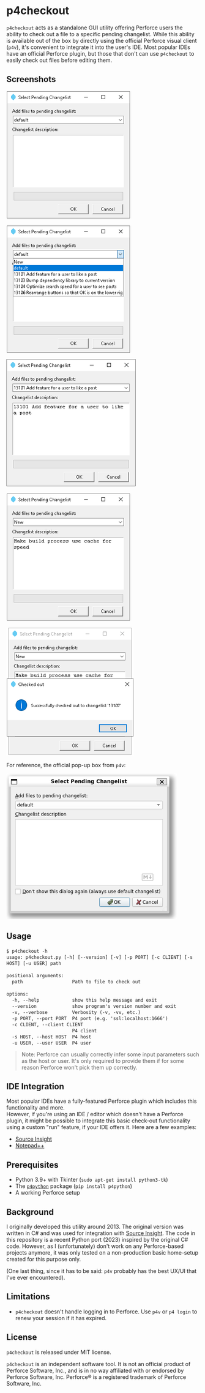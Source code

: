 
# p4checkout

`p4checkout` acts as a standalone GUI utility offering Perforce users the ability to check out 
a file to a specific pending changelist. 
While this ability is available out of the box by directly using the official Perforce visual 
client (`p4v`), it's convenient to integrate it into the user's IDE. Most popular IDEs have 
an official Perforce plugin, but those that don't can use `p4checkout` to easily check out 
files before editing them.

## Screenshots

![](https://github.com/Dvd848/p4checkout/raw/main/images/img1.png)

![](https://github.com/Dvd848/p4checkout/raw/main/images/img2.png)

![](https://github.com/Dvd848/p4checkout/raw/main/images/img3.png)

![](https://github.com/Dvd848/p4checkout/raw/main/images/img4.png)

![](https://github.com/Dvd848/p4checkout/raw/main/images/img5.png)

For reference, the official pop-up box from `p4v`:

![](https://github.com/Dvd848/p4checkout/raw/main/images/p4v.png)

## Usage

```console
$ p4checkout -h
usage: p4checkout.py [-h] [--version] [-v] [-p PORT] [-c CLIENT] [-s HOST] [-u USER] path

positional arguments:
  path                  Path to file to check out

options:
  -h, --help            show this help message and exit
  --version             show program's version number and exit
  -v, --verbose         Verbosity (-v, -vv, etc.)
  -p PORT, --port PORT  P4 port (e.g. 'ssl:localhost:1666')
  -c CLIENT, --client CLIENT
                        P4 client
  -s HOST, --host HOST  P4 host
  -u USER, --user USER  P4 user
```

> Note: Perforce can usually correctly infer some input parameters such as the host or user. 
> It's only required to provide them if for some reason Perforce won't pick them up correctly.

## IDE Integration

Most popular IDEs have a fully-featured Perforce plugin which includes this functionality and more.  
However, if you're using an IDE / editor which doesn't have a Perforce plugin, it might be possible to integrate 
this basic check-out functionality using a custom "run" feature, if your IDE offers it. 
Here are a few examples:

 * [Source Insight](https://www.sourceinsight.com/doc/v4/userguide/index.html#t=Manual%2FConcepts%2FSource_Control_Commands.htm)
 * [Notepad++](https://npp-user-manual.org/docs/run-menu/)

## Prerequisites

 * Python 3.9+ with Tkinter (`sudo apt-get install python3-tk`)
 * The [`p4python`](https://pypi.org/project/p4python/) package (`pip install p4python`)
 * A working Perforce setup

## Background

I originally developed this utility around 2013. The original version was written in C# and 
was used for integration with [Source Insight](https://www.sourceinsight.com/). 
The code in this repository is a recent Python port (2023) inspired by the original C# code.
However, as I (unfortunately) don't work on any Perforce-based projects anymore, it was only tested on a 
non-production basic home-setup created for this purpose only.  

(One last thing, since it has to be said: `p4v` probably has the best UX/UI that I've ever encountered).

## Limitations

 * `p4checkout` doesn't handle logging in to Perforce. Use `p4v` or `p4 login` to renew 
    your session if it has expired.

## License

`p4checkout` is released under MIT license.

`p4checkout` is an independent software tool. 
It is not an official product of Perforce Software, Inc., and is in no way affiliated with or endorsed by Perforce Software, Inc. 
Perforce® is a registered trademark of Perforce Software, Inc.